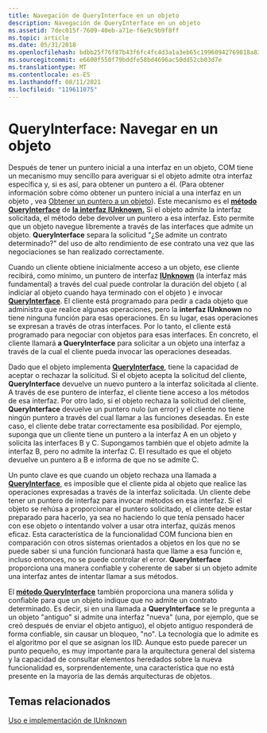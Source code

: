 ```yaml
---
title: Navegación de QueryInterface en un objeto
description: Navegación de QueryInterface en un objeto
ms.assetid: 7dec015f-7609-40eb-a71e-f6e9c9b9f8ff
ms.topic: article
ms.date: 05/31/2018
ms.openlocfilehash: bdbb25f76f87b43f6fc4fc4d3a1a3eb65c19960942769818a83f176fc62f72c9
ms.sourcegitcommit: e6600f550f79bddfe58bd4696ac50dd52cb03d7e
ms.translationtype: MT
ms.contentlocale: es-ES
ms.lasthandoff: 08/11/2021
ms.locfileid: "119611075"
---
```

# <a name="queryinterface-navigating-in-an-object"></a>QueryInterface: Navegar en un objeto

Después de tener un puntero inicial a una interfaz en un objeto, COM tiene un mecanismo muy sencillo para averiguar si el objeto admite otra interfaz específica y, si es así, para obtener un puntero a él. (Para obtener información sobre cómo obtener un puntero inicial a una interfaz en un objeto , vea [Obtener un puntero a un objeto](getting-a-pointer-to-an-object.md)). Este mecanismo es el [**método QueryInterface**](/windows/desktop/api/Unknwn/nf-unknwn-iunknown-queryinterface(q)) de [**la interfaz IUnknown.**](/windows/desktop/api/Unknwn/nn-unknwn-iunknown) Si el objeto admite la interfaz solicitada, el método debe devolver un puntero a esa interfaz. Esto permite que un objeto navegue libremente a través de las interfaces que admite un objeto. **QueryInterface** separa la solicitud "¿Se admite un contrato determinado?" del uso de alto rendimiento de ese contrato una vez que las negociaciones se han realizado correctamente.

Cuando un cliente obtiene inicialmente acceso a un objeto, ese cliente recibirá, como mínimo, un puntero de interfaz [**IUnknown**](/windows/desktop/api/Unknwn/nn-unknwn-iunknown) (la interfaz más fundamental) a través del cual puede controlar la duración del objeto ( al indiciar al objeto cuando haya terminado con el objeto ) e invocar [**QueryInterface**](/windows/desktop/api/Unknwn/nf-unknwn-iunknown-queryinterface(q)). El cliente está programado para pedir a cada objeto que administra que realice algunas operaciones, pero la **interfaz IUnknown** no tiene ninguna función para esas operaciones. En su lugar, esas operaciones se expresan a través de otras interfaces. Por lo tanto, el cliente está programado para negociar con objetos para esas interfaces. En concreto, el cliente llamará **a QueryInterface** para solicitar a un objeto una interfaz a través de la cual el cliente pueda invocar las operaciones deseadas.

Dado que el objeto implementa [**QueryInterface**](/windows/desktop/api/Unknwn/nf-unknwn-iunknown-queryinterface(q)), tiene la capacidad de aceptar o rechazar la solicitud. Si el objeto acepta la solicitud del cliente, **QueryInterface** devuelve un nuevo puntero a la interfaz solicitada al cliente. A través de ese puntero de interfaz, el cliente tiene acceso a los métodos de esa interfaz. Por otro lado, si el objeto rechaza la solicitud del cliente, **QueryInterface** devuelve un puntero nulo (un error) y el cliente no tiene ningún puntero a través del cual llamar a las funciones deseadas. En este caso, el cliente debe tratar correctamente esa posibilidad. Por ejemplo, suponga que un cliente tiene un puntero a la interfaz A en un objeto y solicita las interfaces B y C. Supongamos también que el objeto admite la interfaz B, pero no admite la interfaz C. El resultado es que el objeto devuelve un puntero a B e informa de que no se admite C.

Un punto clave es que cuando un objeto rechaza una llamada a [**QueryInterface**](/windows/desktop/api/Unknwn/nf-unknwn-iunknown-queryinterface(q)), es imposible que el cliente pida al objeto que realice las operaciones expresadas a través de la interfaz solicitada. Un cliente debe tener un puntero de interfaz para invocar métodos en esa interfaz. Si el objeto se rehúsa a proporcionar el puntero solicitado, el cliente debe estar preparado para hacerlo, ya sea no haciendo lo que tenía pensado hacer con ese objeto o intentando volver a usar otra interfaz, quizás menos eficaz. Esta característica de la funcionalidad COM funciona bien en comparación con otros sistemas orientados a objetos en los que no se puede saber si una función funcionará hasta que llame a esa función e, incluso entonces, no se puede controlar el error. **QueryInterface** proporciona una manera confiable y coherente de saber si un objeto admite una interfaz antes de intentar llamar a sus métodos.

El [**método QueryInterface**](/windows/desktop/api/Unknwn/nf-unknwn-iunknown-queryinterface(q)) también proporciona una manera sólida y confiable para que un objeto indique que no admite un contrato determinado. Es decir, si en una llamada a **QueryInterface** se le pregunta a un objeto "antiguo" si admite una interfaz "nueva" (una, por ejemplo, que se creó después de enviar el objeto antiguo), el objeto antiguo responderá de forma confiable, sin causar un bloqueo, "no". La tecnología que lo admite es el algoritmo por el que se asignan los IID. Aunque esto puede parecer un punto pequeño, es muy importante para la arquitectura general del sistema y la capacidad de consultar elementos heredados sobre la nueva funcionalidad es, sorprendentemente, una característica que no está presente en la mayoría de las demás arquitecturas de objetos.

## <a name="related-topics"></a>Temas relacionados

<dl> <dt>

[Uso e implementación de IUnknown](using-and-implementing-iunknown.md)
</dt> </dl>

 

 




